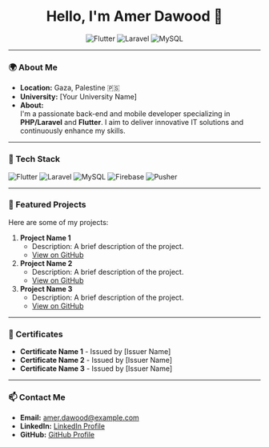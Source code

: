 <h1 align="center">Hello, I'm Amer Dawood 👋</h1>

<p align="center">
  <img src="https://img.shields.io/badge/Flutter-blue?style=flat-square&logo=flutter&logoColor=white" alt="Flutter">
  <img src="https://img.shields.io/badge/Laravel-red?style=flat-square&logo=laravel&logoColor=white" alt="Laravel">
  <img src="https://img.shields.io/badge/MySQL-blue?style=flat-square&logo=mysql&logoColor=white" alt="MySQL">
</p>

---

### 🌍 About Me
- **Location:** Gaza, Palestine 🇵🇸  
- **University:** [Your University Name]  
- **About:**  
  I'm a passionate back-end and mobile developer specializing in **PHP/Laravel** and **Flutter**. I aim to deliver innovative IT solutions and continuously enhance my skills.  

---

### 🚀 Tech Stack
<p>
  <img src="https://img.shields.io/badge/Flutter-blue?style=for-the-badge&logo=flutter&logoColor=white" alt="Flutter">
  <img src="https://img.shields.io/badge/Laravel-red?style=for-the-badge&logo=laravel&logoColor=white" alt="Laravel">
  <img src="https://img.shields.io/badge/MySQL-blue?style=for-the-badge&logo=mysql&logoColor=white" alt="MySQL">
  <img src="https://img.shields.io/badge/Firebase-orange?style=for-the-badge&logo=firebase&logoColor=white" alt="Firebase">
  <img src="https://img.shields.io/badge/Pusher-purple?style=for-the-badge&logo=pusher&logoColor=white" alt="Pusher">
</p>

---

### 🌟 Featured Projects
Here are some of my projects:
1. **Project Name 1**  
   - Description: A brief description of the project.  
   - [View on GitHub](#)
2. **Project Name 2**  
   - Description: A brief description of the project.  
   - [View on GitHub](#)
3. **Project Name 3**  
   - Description: A brief description of the project.  
   - [View on GitHub](#)

---

### 📜 Certificates
- **Certificate Name 1** - Issued by [Issuer Name]  
- **Certificate Name 2** - Issued by [Issuer Name]  
- **Certificate Name 3** - Issued by [Issuer Name]  

---

### 📫 Contact Me
- **Email:** amer.dawood@example.com  
- **LinkedIn:** [LinkedIn Profile](https://www.linkedin.com/in/amerdawood)  
- **GitHub:** [GitHub Profile](https://github.com/AmerDawood)  
